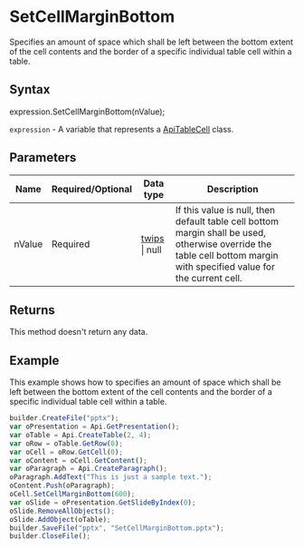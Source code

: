 # SetCellMarginBottom

Specifies an amount of space which shall be left between the bottom extent of the cell contents and the border of a specific individual table cell within a table.

## Syntax

expression.SetCellMarginBottom(nValue);

`expression` - A variable that represents a [ApiTableCell](../ApiTableCell.md) class.

## Parameters

| **Name** | **Required/Optional** | **Data type** | **Description** |
| ------------- | ------------- | ------------- | ------------- |
| nValue | Required | [twips](../../../Enumerations/twips.md) &#124; null | If this value is null, then default table cell bottom margin shall be used, otherwise override the table cell bottom margin with specified value for the current cell. |

## Returns

This method doesn't return any data.

## Example

This example shows how to specifies an amount of space which shall be left between the bottom extent of the cell contents and the border of a specific individual table cell within a table.

```javascript
builder.CreateFile("pptx");
var oPresentation = Api.GetPresentation();
var oTable = Api.CreateTable(2, 4);
var oRow = oTable.GetRow(0);
var oCell = oRow.GetCell(0);
var oContent = oCell.GetContent();
var oParagraph = Api.CreateParagraph();
oParagraph.AddText("This is just a sample text.");
oContent.Push(oParagraph);
oCell.SetCellMarginBottom(600);
var oSlide = oPresentation.GetSlideByIndex(0);
oSlide.RemoveAllObjects();
oSlide.AddObject(oTable);
builder.SaveFile("pptx", "SetCellMarginBottom.pptx");
builder.CloseFile();
```